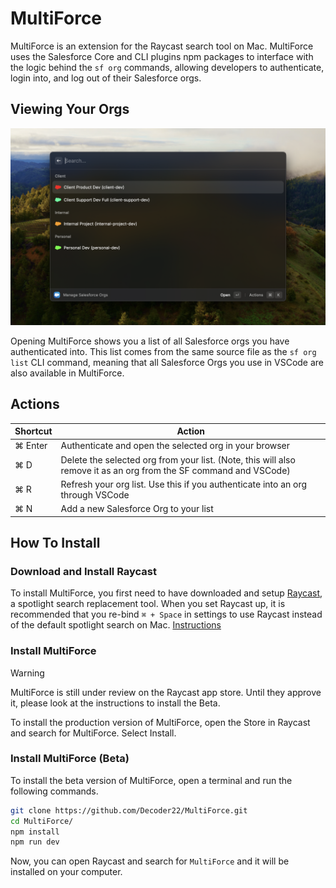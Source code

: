 # MultiForce

MultiForce is an extension for the Raycast search tool on Mac. MultiForce uses the Salesforce Core and CLI plugins npm packages to interface with the logic behind the `sf org` commands, allowing developers to authenticate, login into, and log out of their Salesforce orgs.

## Viewing Your Orgs

![screenshot](./readme_images/Home-Page.png)

Opening MultiForce shows you a list of all Salesforce orgs you have authenticated into. This list comes from the same source file as the `sf org list` CLI command, meaning that all Salesforce Orgs you use in VSCode are also available in MultiForce.


## Actions

| Shortcut    | Action |
| -------- | ------- |
| ⌘ Enter  | Authenticate and open the selected org in your browser  |
| ⌘ D | Delete the selected org from your list. (Note, this will also remove it as an org from the SF command and VSCode)     |
| ⌘ R  | Refresh your org list. Use this if you authenticate into an org through VSCode    |
| ⌘ N | Add a new Salesforce Org to your list |

## How To Install

### Download and Install Raycast

To install MultiForce, you first need to have downloaded and setup [Raycast](https://www.raycast.com/), a spotlight search replacement tool. When you set Raycast up, it is recommended that you re-bind `⌘ + Space` in settings to use Raycast instead of the default spotlight search on Mac. [Instructions](https://manual.raycast.com/hotkey)

### Install MultiForce

> [!WARNING]
> MultiForce is still under review on the Raycast app store. Until they approve it, please look at the instructions to install the Beta.

To install the production version of MultiForce, open the Store in Raycast and search for MultiForce. Select Install.

### Install MultiForce (Beta)

To install the beta version of MultiForce, open a terminal and run the following commands.

```bash
git clone https://github.com/Decoder22/MultiForce.git
cd MultiForce/
npm install
npm run dev
```

Now, you can open Raycast and search for `MultiForce` and it will be installed on your computer.